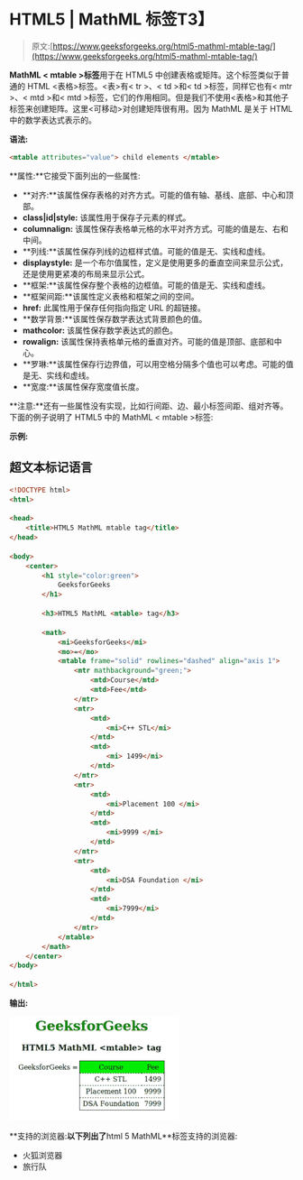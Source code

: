 # HTML5 | MathML <mtable>标签</mtable>T3】

> 原文:[https://www.geeksforgeeks.org/html5-mathml-mtable-tag/](https://www.geeksforgeeks.org/html5-mathml-mtable-tag/)

**MathML < mtable >标签**用于在 HTML5 中创建表格或矩阵。这个标签类似于普通的 HTML <表格>标签。<表>有< tr >、< td >和< td >标签，同样它也有< mtr >、< mtd >和< mtd >标签，它们的作用相同。但是我们不使用<表格>和其他子标签来创建矩阵。这里<可移动>对创建矩阵很有用。因为 MathML 是关于 HTML 中的数学表达式表示的。

**语法:**

```html
<mtable attributes="value"> child elements </mtable>
```

**属性:**它接受下面列出的一些属性:

*   **对齐:**该属性保存表格的对齐方式。可能的值有轴、基线、底部、中心和顶部。
*   **class|id|style:** 该属性用于保存子元素的样式。
*   **columnalign:** 该属性保存表格单元格的水平对齐方式。可能的值是左、右和中间。
*   **列线:**该属性保存列线的边框样式值。可能的值是无、实线和虚线。
*   **displaystyle:** 是一个布尔值属性，定义是使用更多的垂直空间来显示公式，还是使用更紧凑的布局来显示公式。
*   **框架:**该属性保存整个表格的边框值。可能的值是无、实线和虚线。
*   **框架间距:**该属性定义表格和框架之间的空间。
*   **href:** 此属性用于保存任何指向指定 URL 的超链接。
*   **数学背景:**该属性保存数学表达式背景颜色的值。
*   **mathcolor:** 该属性保存数学表达式的颜色。
*   **rowalign:** 该属性保持表格单元格的垂直对齐。可能的值是顶部、底部和中心。
*   **罗琳:**该属性保存行边界值，可以用空格分隔多个值也可以考虑。可能的值是无、实线和虚线。
*   **宽度:**该属性保存宽度值长度。

**注意:**还有一些属性没有实现，比如行间距、边、最小标签间距、组对齐等。
下面的例子说明了 HTML5 中的 MathML < mtable >标签:

**示例:**

## 超文本标记语言

```html
<!DOCTYPE html>
<html>

<head>
    <title>HTML5 MathML mtable tag</title>
</head>

<body>
    <center>
        <h1 style="color:green">
            GeeksforGeeks
        </h1>

        <h3>HTML5 MathML <mtable> tag</h3>

        <math>
            <mi>GeeksforGeeks</mi>
            <mo>=</mo>
            <mtable frame="solid" rowlines="dashed" align="axis 1">
                <mtr mathbackground="green;">
                    <mtd>Course</mtd>
                    <mtd>Fee</mtd>
                </mtr>
                <mtr>
                    <mtd>
                        <mi>C++ STL</mi>
                    </mtd>
                    <mtd>
                        <mi> 1499</mi>
                    </mtd>
                </mtr>
                <mtr>
                    <mtd>
                        <mi>Placement 100 </mi>
                    </mtd>
                    <mtd>
                        <mi>9999 </mi>
                    </mtd>
                </mtr>
                <mtr>
                    <mtd>
                        <mi>DSA Foundation </mi>
                    </mtd>
                    <mtd>
                        <mi>7999</mi>
                    </mtd>
                </mtr>
            </mtable>
        </math>
    </center>
</body>

</html>
```

**输出:**

![](img/6877166facff8b3d0ff83cc1d8edfe6f.png)

**支持的浏览器:**以下列出了**html 5 MathML<mtable>**标签支持的浏览器:

*   火狐浏览器
*   旅行队